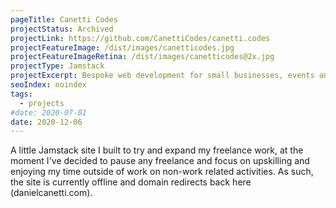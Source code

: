 ```yaml
---
pageTitle: Canetti Codes
projectStatus: Archived
projectLink: https://github.com/CanettiCodes/canetti.codes
projectFeatureImage: /dist/images/canetticodes.jpg
projectFeatureImageRetina: /dist/images/canetticodes@2x.jpg 
projectType: Jamstack
projectExcerpt: Bespoke web development for small businesses, events and weddings.
seoIndex: noindex
tags:
  - projects
#date: 2020-07-01
date: 2020-12-06
---
```


A little Jamstack site I built to try and expand my freelance work, at the moment I've decided to pause any freelance and focus on upskilling and enjoying my time outside of work on non-work related activities. As such, the site is currently offline and domain redirects back here (danielcanetti.com).

</div>
<div class="body__section body__section--post body__section--{{ projectType | downcase }}">